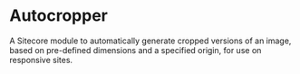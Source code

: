 # Autocropper
A Sitecore module to automatically generate cropped versions of an image, based on pre-defined dimensions and a specified origin, for use on responsive sites.

